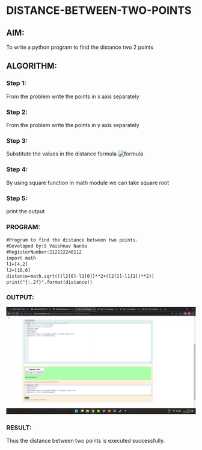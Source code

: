 # DISTANCE-BETWEEN-TWO-POINTS

## AIM:
To write a python program to find the distance two 2 points
## ALGORITHM:
### Step 1: 
From the problem write the points in x axis separately
### Step 2: 
From the problem write the points in y axis separately
### Step 3: 
Substitute the values in the distance formula 
![formula](/formula.JPG)
### Step 4: 
By using square function in math module we can take square root
### Step 5:
print the output

### PROGRAM:
```
#Program to find the distance between two points.
#Developed by:S Vaishnav Nanda 
#RegisterNumber:212222240112
import math
l1=[4,2]
l2=[10,6]
distance=math.sqrt(((l2[0]-l1[0])**2+(l2[1]-l1[1])**2))
print("{:.2f}".format(distance))
```

### OUTPUT:
![github logo](ex3.png)


### RESULT:
Thus the distance between two points is executed successfully.

